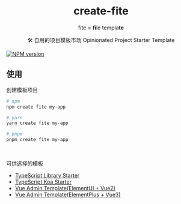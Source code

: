 <h1 align="center">create-fite</h1>
<p align="center">fite = <b>fi</b>le templa<b>te</b></p>
<p align="center">🛠 自用的项目模板市场 Opinionated Project Starter Template</p>

[![NPM version](https://img.shields.io/npm/v/create-fite?label=)](https://www.npmjs.com/package/create-fite)

## 使用

创建模板项目

```bash
# npm
npm create fite my-app

# yarn
yarn create fite my-app

# pnpm
pnpm create fite my-app
```

<br/>

可供选择的模板

- [TypeScript Library Starter](https://github.com/ckangwen/typescript-koa-template)
- [TypeScript Koa Starter](https://github.com/ckangwen/typescript-koa-template)
- [Vue Admin Template(ElementUI + Vue2)](https://github.com/ckangwen/vue-ele-admin-v2-template)
- [Vue Admin Template(ElementPlus + Vue3)](https://github.com/ckangwen/vue-ele-admin-v3-template)